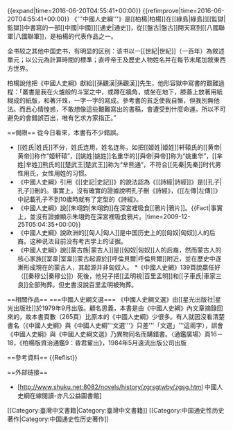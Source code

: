 {{expand|time=2016-06-20T04:55:41+00:00}}
{{refimprove|time=2016-06-20T04:55:41+00:00}}
《'''中國人史綱'''》是[[柏楊|柏楊]]在[[綠島|綠島]][[監獄|監獄]]中書寫的一部[[中國|中國]][[通史|通史]]，從[[盤古|盤古]]開天寫到[[八國聯軍|八國聯軍]]，是柏楊的代表作品之一。

全书较之其他中国史书，有明显的区别：该书以一[[世紀|世紀]]（一百年）為敘述單元；以公元為計算時間的標準；直呼帝王及歷史人物姓名并在每节末尾加敘東西方世界。

柏楊說他把《中國人史綱》獻給[[孫觀漢|孫觀漢]]先生，他形容獄中寫書的艱難過程：「叢書是我在火爐般的斗室之中，或蹲在牆角，或坐在地下，膝蓋上放著用紙糊成的紙版，和著汗珠，一字一字的寫成。參考書的貧乏使我自慚，但我別無他法。而且心情惶惑，不敢想像這些艱難寫出的書稿，會遭受到什麼命運。所以不可避免的會錯誤百出，唯有乞求方家指正。”

==侷限==
從今日看來，本書有不少錯誤。
* [[姓氏|姓氏]]不分，姓氏连用，姓名连称，如把[[姬姓|姬姓]]轩辕氏的[[黄帝|黄帝]]称作“姬轩辕”，[[姚姓|姚姓]]名重华的[[舜帝|舜帝]]称为“姚重华”，[[芈姓|芈姓]]熊氏的[[楚武王|楚武王]]称为“芈熊通”，不符合[[先秦|先秦]]时代男性用氏，女性用姓的习惯。
* 《中國人史綱》引用《[[史記|史記]]》的說法認為《[[詩經|詩經]]》是[[孔子|孔子]]刪的。事實上，沒有確實的證據說明孔子刪《詩經》，《[[左傳|左傳]]》中記載孔子不到10歲時就有了定型的《詩經》。
* 《中國人史綱》說[[朱翊鈞|朱翊鈞]]在深宮裡吸食[[鴉片|鴉片]]。{{Fact|事實上，並沒有證據顯示朱翊鈞在深宮裡吸食鴉片。|time=2009-12-25T05:04:35+00:00}}
* 《中國人史綱》說欧洲的[[匈人|匈人]]是中国历史上的[[匈奴|匈奴]]人的后裔。这种说法目前没有考古学上的证据。
* 《中國人史綱》說[[蒙古族|蒙古人]]是[[匈奴|匈奴]]人的后裔，然而蒙古人的核心家族[[室韋|室韋]]蒙古起源於[[呼倫貝爾|呼倫貝爾]]附近，並在歷史中逐漸形成現在的蒙古人，其起源并非匈奴人。
*《中國人史網》139頁說贏任好（[[秦穆公|秦穆公]]）死後，他兒子把[[孟明視|百里孟明]]和[[子車氏|車家三良]]全部殉葬。但史書沒說百里孟明被殉葬。

==相關作品==
===中國人史綱文選===
《中國人史綱文選》由[[星光出版社|星光出版社]]於1979年9月出版。顧名思義，本書是由《中國人史綱》內文章摘錄回來的，故本書頁數（265頁）比原本的《中國人史綱》少很多。有人就因沒看清楚書名（《中國人史綱》與《中國人史綱'''文選'''》只差'''「文選」'''這兩字），誤會《中國人史綱》與《中國人史綱文選》乃異物同名而購錯書。<ref>〈通鑑廣場〉頁16－18，《柏楊版資治通鑑9：昏君輩出》，1984年5月遠流出版公司出版</ref>

==參考資料==
{{Reflist}}

==外部链接==
* [http://www.shuku.net:8082/novels/history/zgrsgtwby/zgsg.html 中國人史綱在線閱讀-亦凡公益圖書館]

[[Category:臺灣中文書籍|Category:臺灣中文書籍]]
[[Category:中国通史性历史著作|Category:中国通史性历史著作]]